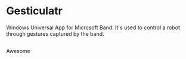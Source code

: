 # Gesticulatr
Windows Universal App for Microsoft Band. It's used to control a robot through gestures captured by the band.

##
Awesome

